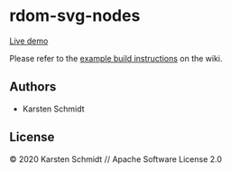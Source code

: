 # rdom-svg-nodes

[Live demo](http://demo.thi.ng/umbrella/rdom-svg-nodes/)

Please refer to the [example build instructions](https://github.com/thi-ng/umbrella/wiki/Example-build-instructions) on the wiki.

## Authors

- Karsten Schmidt

## License

&copy; 2020 Karsten Schmidt // Apache Software License 2.0
